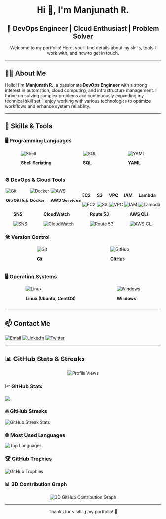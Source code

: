 <h1 align="center"> Hi 👋, I'm Manjunath R. </h1>

<h2 align="center"> 🚀 DevOps Engineer | Cloud Enthusiast | Problem Solver </h2>

<p align="center"> Welcome to my portfolio! Here, you'll find details about my skills, tools I work with, and how to get in touch. </p>

---

## 🧑‍💻 About Me
Hello! I'm **Manjunath R.**, a passionate **DevOps Engineer** with a strong interest in automation, cloud computing, and infrastructure management. I thrive on solving complex problems and continuously expanding my technical skill set. I enjoy working with various technologies to optimize workflows and enhance system reliability.

---

## 🔧 Skills & Tools

### 🖥️ Programming Languages
<div style="display: flex; align-items: center; justify-content: space-around;">
  <div>
    <img src="https://img.icons8.com/color/30/000000/console.png" alt="Shell" />
    <p><strong>Shell Scripting</strong></p>
  </div>
  <div>
    <img src="https://img.icons8.com/ios-filled/30/000000/sql.png" alt="SQL" />
    <p><strong>SQL</strong></p>
  </div>
  <div>
    <img src="https://img.icons8.com/color/30/000000/yaml.png" alt="YAML" />
    <p><strong>YAML</strong></p>
  </div>
</div>

### ⚙️ DevOps & Cloud Tools
<div style="display: flex; flex-wrap: wrap; justify-content: space-around;">
  <div>
    <img src="https://img.icons8.com/color/30/000000/git.png" alt="Git" />
    <p><strong>Git/GitHub</strong></p>
  </div>
  <div>
    <img src="https://img.icons8.com/color/30/000000/docker.png" alt="Docker" />
    <p><strong>Docker</strong></p>
  </div>
  <div>
    <img src="https://img.icons8.com/color/30/000000/amazon-web-services.png" alt="AWS" />
    <p><strong>AWS Services</strong></p>
  </div>
  <div>
    <p><strong>EC2</strong></p>
    <img src="https://img.icons8.com/color/30/000000/amazon-ec2.png" alt="EC2" />
  </div>
  <div>
    <p><strong>S3</strong></p>
    <img src="https://img.icons8.com/color/30/000000/amazon-s3.png" alt="S3" />
  </div>
  <div>
    <p><strong>VPC</strong></p>
    <img src="https://img.icons8.com/color/30/000000/cloud.png" alt="VPC" />
  </div>
  <div>
    <p><strong>IAM</strong></p>
    <img src="https://img.icons8.com/color/30/000000/key.png" alt="IAM" />
  </div>
  <div>
    <p><strong>Lambda</strong></p>
    <img src="https://img.icons8.com/color/30/000000/aws-lambda.png" alt="Lambda" />
  </div>
  <div>
    <p><strong>SNS</strong></p>
    <img src="https://img.icons8.com/color/30/000000/appointment-reminders.png" alt="SNS" />
  </div>
  <div>
    <p><strong>CloudWatch</strong></p>
    <img src="https://img.icons8.com/color/30/000000/monitor.png" alt="CloudWatch" />
  </div>
  <div>
    <p><strong>Route 53</strong></p>
    <img src="https://img.icons8.com/color/30/000000/dns.png" alt="Route 53" />
  </div>
  <div>
    <p><strong>AWS CLI</strong></p>
    <img src="https://img.icons8.com/color/30/000000/terminal.png" alt="AWS CLI" />
  </div>
</div>

### 🛠️ Version Control
<div style="display: flex; align-items: center; justify-content: space-around;">
  <div>
    <img src="https://img.icons8.com/color/30/000000/git.png" alt="Git" />
    <p><strong>Git</strong></p>
  </div>
  <div>
    <img src="https://img.icons8.com/color/30/000000/github.png" alt="GitHub" />
    <p><strong>GitHub</strong></p>
  </div>
</div>

### 🖥️ Operating Systems
<div style="display: flex; align-items: center; justify-content: space-around;">
  <div>
    <img src="https://img.icons8.com/color/30/000000/linux.png" alt="Linux" />
    <p><strong>Linux (Ubuntu, CentOS)</strong></p>
  </div>
  <div>
    <img src="https://img.icons8.com/color/30/000000/windows-10.png" alt="Windows" />
    <p><strong>Windows</strong></p>
  </div>
</div>

---

## 📫 Contact Me
<p align="left">
  <a href="mailto:manjuappu1375@gmail.com"><img src="https://img.icons8.com/ios-glyphs/30/000000/new-post.png" alt="Email" /></a> 
 <a href="https://linkedin.com/in/yourprofile"><img src="https://img.icons8.com/color/30/000000/linkedin.png" alt="LinkedIn" /></a> 
  <a href="https://twitter.com/YourHandle"><img src="https://img.icons8.com/color/30/000000/twitter.png" alt="Twitter" /></a>
</p>

---

## 📊 GitHub Stats & Streaks

<p align="center">
  <img src="https://komarev.com/ghpvc/?username=manjuappu1375&label=Profile%20Views&color=0e75b6&style=flat" alt="Profile Views" />
</p>

### 📈 GitHub Stats
<p>
  <img align="center" src="https://github-readme-stats.vercel.app/api?username=manjuappu1375&show_icons=true&count_private=true&hide_title=true&theme=dark" />
</p>

### 🔥 GitHub Streaks
<p>
  <img align="center" src="https://github-readme-streak-stats.herokuapp.com/?user=manjuappu1375&theme=dark" alt="GitHub Streak Stats" />
</p>

### 🌐 Most Used Languages
<p>
  <img align="center" src="https://github-readme-stats.vercel.app/api/top-langs?username=manjuappu1375&show_icons=true&layout=compact&theme=dark" alt="Top Languages" />
</p>

### 🏆 GitHub Trophies
<p>
  <img align="center" src="https://github-profile-trophy.vercel.app/?username=manjuappu1375&theme=darkhub&margin-w=15" alt="GitHub Trophies" />
</p>

### 📊 3D Contribution Graph
<p align="center">
  <img src="https://github.com/manjuappu1375/manjuappu1375/blob/main/profile-3d-contrib/profile-night-green.svg" alt="3D GitHub Contribution Graph"/>
</p>

---

<p align="center">Thanks for visiting my portfolio! 🚀</p>
